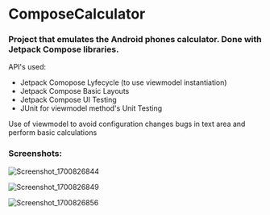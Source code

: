 # ComposeCalculator

### Project that emulates the Android phones calculator. Done with Jetpack Compose libraries.
API's used:
* Jetpack Comopose Lyfecycle (to use viewmodel instantiation)
* Jetpack Compose Basic Layouts
* Jetpack Compose UI Testing
* JUnit for viewmodel method's Unit Testing

Use of viewmodel to avoid configuration changes bugs in text area and perform basic calculations

### Screenshots:

![Screenshot_1700826844](https://github.com/albertbuigues/ComposeCalculator/assets/74981110/1edc4b4b-d0ea-4c1c-8256-8ce3ce0b4ca3)

![Screenshot_1700826849](https://github.com/albertbuigues/ComposeCalculator/assets/74981110/023dd1e0-f399-45b8-9ae7-15c38a5c1d47)

![Screenshot_1700826856](https://github.com/albertbuigues/ComposeCalculator/assets/74981110/8e1ba0f5-5be1-45d4-bd19-4fefad3f349c)
